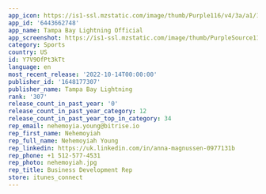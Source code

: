 ```yaml
---
app_icon: https://is1-ssl.mzstatic.com/image/thumb/Purple116/v4/3a/a1/17/3aa11771-2ed6-80d1-7b96-2c98b645e52e/AppIcon-0-0-1x_U007epad-0-0-85-220.png/1024x1024bb.png
app_id: '6443662748'
app_name: Tampa Bay Lightning Official
app_screenshot: https://is1-ssl.mzstatic.com/image/thumb/PurpleSource113/v4/be/2e/ed/be2eed38-ee7f-1697-c604-e31c72965745/b3dc1a67-aa8e-4d18-bcd8-d4335aabfaf5_iPhone-6.5_1.jpg/1242x2688bb.png
category: Sports
country: US
id: Y7V9OfPt3kTt
language: en
most_recent_release: '2022-10-14T00:00:00'
publisher_id: '1648177307'
publisher_name: Tampa Bay Lightning
rank: '307'
release_count_in_past_year: '0'
release_count_in_past_year_category: 12
release_count_in_past_year_top_in_category: 34
rep_email: nehemoyia.young@bitrise.io
rep_first_name: Nehemoyiah
rep_full_name: Nehemoyiah Young
rep_linkedin: https://uk.linkedin.com/in/anna-magnussen-0977131b
rep_phone: +1 512-577-4531
rep_photo: nehemoyiah.jpg
rep_title: Business Development Rep
store: itunes_connect
---
```

